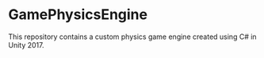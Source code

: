 # GamePhysicsEngine
This repository contains a custom physics game engine created using C# in Unity 2017. 
